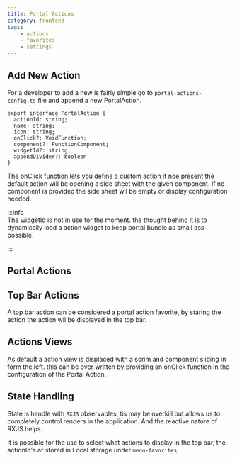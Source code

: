 ```yaml
---
title: Portal Actions 
category: frontend
tags:
    - actions
    - favorites
    - settings
---
```



## Add New Action

For a developer to add a new is fairly simple go to `portal-actions-config.ts` file and append a new PortalAction.

```TS
export interface PortalAction {
  actionId: string;
  name: string;
  icon: string;
  onClick?: VoidFunction;
  component?: FunctionComponent;
  widgetId?: string;
  appendDivider?: boolean
}
```

The onClick function lets you define a custom action if noe present the default action will be
opening a side sheet with the given component. If no component is provided the side sheet wil be
empty or display configuration needed.

:::info  
The widgetId is not in use for the moment. the thought behind it is to dynamically load a action widget to keep portal bundle as small ass possible.

:::

## Portal Actions

## Top Bar Actions

A top bar action can be considered a portal action favorite, by staring the action the action wil be displayed in the top bar.

## Actions Views

As default a action view is displaced with a scrim and component sliding in form the left. this can be over written by providing an
onClick function in the configuration of the Portal Action.

## State Handling

State is handle with `RXJS` observables, tis may be overkill but allows us to completely control renders in the application. And the reactive nature of RXJS helps.

It is possible for the use to select what actions to display in the top bar, the actionId's ar stored in Local storage under `menu-favorites`;
